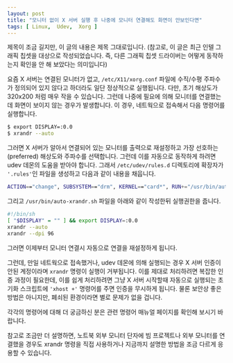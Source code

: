 ```yaml
---
layout: post
title: "모니터 없이 X 서버 실행 후 나중에 모니터 연결해도 화면이 안보인다면"
tags: [ Linux,  Udev,  Xorg ]
---
```


제목이 조금 길지만, 이 글의 내용은 제목 그대로입니다. (참고로, 이 글은 최근 인텔 그래픽 칩셋을 대상으로 작성되었습니다. 즉, 다른 그래픽 칩셋 드라이버는 어떻게 동작하는지 확인을 안 해 보았다는 의미입니다)

요즘 X 서버는 연결된 모니터가 없고, `/etc/X11/xorg.conf` 파일에 수직/수평 주파수가 정의되어 있지 않다고 하더라도 일단 정상적으로 실행됩니다. 다만, 초기 해상도가 320x200 처럼 매우 작을 수 있습니다. 그런데 나중에 필요에 의해 모니터를 연결했는데 화면이 보이지 않는 경우가 발생합니다. 이 경우, 네트웍으로 접속해서 다음 명령어를 실행합니다.

```sh
$ export DISPLAY=:0.0
$ xrandr --auto
```

그러면 X 서버가 알아서 연결되어 있는 모니터를 출력으로 재설정하고 가장 선호하는(preferred) 해상도와 주파수를 선택합니다. 그런데 이를 자동으로 동작하게 하려면 udev 데몬의 도움을 받아야 합니다. 그래서 `/etc/udev/rules.d` 디렉토리에 확장자가 `'.rules'`인 파일을 생성하고 다음과 같이 내용을 채웁니다.

```sh
ACTION=="change", SUBSYSTEM=="drm", KERNEL=="card*", RUN+="/usr/bin/auto-xrandr.sh"
```

그리고 `/usr/bin/auto-xrandr.sh` 파일을 아래와 같이 작성한뒤 실행권한을 줍니다.

```sh
#!/bin/sh
[ "$DISPLAY" = "" ] && export DISPLAY=:0.0
xrandr --auto
xrandr --dpi 96
```

그러면 이제부터 모니터 연결시 자동으로 연결을 재설정하게 됩니다.

그런데, 만일 네트웍으로 접속했거나, udev 데몬에 의해 실행되는 경우 X 서버 인증이 안된 계정이라며 `xrandr` 명령이 실행이 거부됩니다. 이를 제대로 처리하려면 복잡한 인증 과정이 필요한데, 이를 쉽게 처리하려면 그냥 X 서버 시작할때 자동으로 실행되는 초기화 스크립트에 `'xhost +'` 명령어를 주면 인증을 무시하게 됩니다. 물론 보안상 좋은 방법은 아니지만, 폐쇠된 환경이라면 별로 문제가 없을 겁니다.

각각의 명령어에 대해 더 궁금하신 분은 관련 명령어 매뉴얼 페이지를 확인해 보시기 바랍니다.

참고로 조금만 더 설명하면, 노트북 외부 모니터 단자에 빔 프로젝트나 외부 모니터를 연결했을 경우도 xrandr 명령을 직접 사용하거나 지금까지 설명한 방법을 조금 다르게 응용할 수 있습니다.
